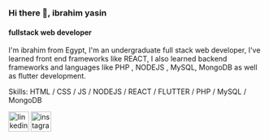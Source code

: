 ### Hi there 👋, ibrahim yasin
#### fullstack web developer
I'm ibrahim from Egypt, I'm an undergraduate full stack web developer, I've learned front end frameworks like REACT, I also learned backend frameworks and languages like PHP , NODEJS , MySQL, MongoDB as well as flutter development.

Skills: HTML / CSS / JS / NODEJS / REACT / FLUTTER / PHP / MySQL / MongoDB



[<img src='https://cdn.jsdelivr.net/npm/simple-icons@3.0.1/icons/linkedin.svg' alt='linkedin' height='40'>](https://www.linkedin.com/in/https://www.linkedin.com/in/ibrahim-yasin-23501a250//)  [<img src='https://cdn.jsdelivr.net/npm/simple-icons@3.0.1/icons/instagram.svg' alt='instagram' height='40'>](https://www.instagram.com/https://www.instagram.com/1brah1m_ya//)  

